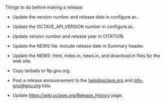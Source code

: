 Things to do before making a release:

  * Update the version number and release date in configure.ac.

  * Update the OCTAVE_API_VERSION number in configure.ac.

  * Update version number and release year in CITATION.

  * Update the NEWS file.  Include release date in Summary header.

  * Update the NEWS-<VERSION>.html, index.in, news.in, and download.in
    files for the web site.

  * Copy tarballs to ftp.gnu.org.

  * Post a release announcement to the help@octave.org and
    info-gnu@gnu.org lists.

  * Update https://wiki.octave.org/Release_History page.
